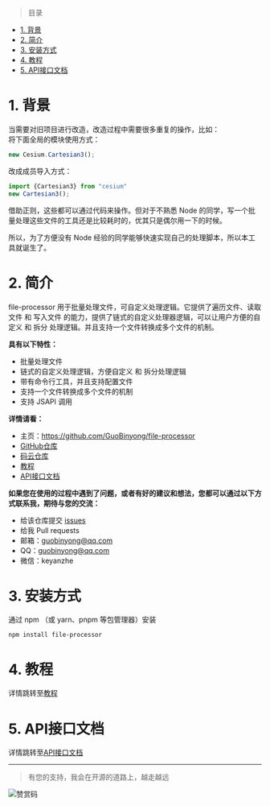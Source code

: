 [教程]: ./doc/教程.md
[API接口文档]: ./doc/api/index.md

[GitHub仓库]: https://github.com/GuoBinyong/file-processor
[发行地址]: https://github.com/GuoBinyong/file-processor/releases
[issues]: https://github.com/GuoBinyong/file-processor/issues

[码云仓库]: https://gitee.com/guobinyong/file-processor



> 目录

- [1. 背景](#1-背景)
- [2. 简介](#2-简介)
- [3. 安装方式](#3-安装方式)
- [4. 教程](#4-教程)
- [5. API接口文档](#5-api接口文档)



# 1. 背景
当需要对旧项目进行改造，改造过程中需要很多重复的操作，比如：  
   将下面全局的模块使用方式：  
   ```js
   new Cesium.Cartesian3();
   ```
   改成成员导入方式：  
   ```js
   import {Cartesian3} from "cesium"
   new Cartesian3();
   ```
借助正则，这些都可以通过代码来操作。但对于不熟悉 Node 的同学，写一个批量处理这些文件的工具还是比较耗时的，优其只是偶尔用一下的时候。

所以，为了方便没有 Node 经验的同学能够快速实现自己的处理脚本，所以本工具就诞生了。
# 2. 简介
file-processor 用于批量处理文件，可自定义处理逻辑。它提供了遍历文件、读取文件 和 写入文件 的能力，提供了链式的自定义处理器逻辑，可以让用户方便的自定义 和 拆分 处理逻辑。并且支持一个文件转换成多个文件的机制。

**具有以下特性：**  
- 批量处理文件
- 链式的自定义处理逻辑，方便自定义 和 拆分处理逻辑
- 带有命令行工具，并且支持配置文件
- 支持一个文件转换成多个文件的机制
- 支持 JSAPI 调用

**详情请看：**  
- 主页：<https://github.com/GuoBinyong/file-processor>
- [GitHub仓库][]
- [码云仓库][]
- [教程][]
- [API接口文档][]


**如果您在使用的过程中遇到了问题，或者有好的建议和想法，您都可以通过以下方式联系我，期待与您的交流：**
- 给该仓库提交 [issues][]
- 给我 Pull requests
- 邮箱：<guobinyong@qq.com>
- QQ：guobinyong@qq.com
- 微信：keyanzhe





# 3. 安装方式
通过 npm （或 yarn、pnpm 等包管理器）安装
```
npm install file-processor
```


# 4. 教程
详情跳转至[教程][]

# 5. API接口文档
详情跳转至[API接口文档][]



--------------------

> 有您的支持，我会在开源的道路上，越走越远

![赞赏码](https://i.loli.net/2020/04/08/PGsAEqdJCin1oQL.jpg)